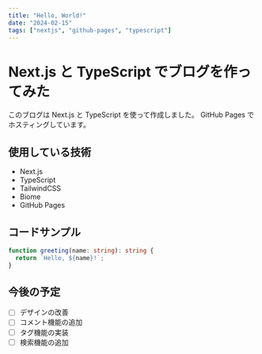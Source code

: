 ```yaml
---
title: "Hello, World!"
date: "2024-02-15"
tags: ["nextjs", "github-pages", "typescript"]
---
```


# Next.js と TypeScript でブログを作ってみた

このブログは Next.js と TypeScript を使って作成しました。
GitHub Pages でホスティングしています。

## 使用している技術

- Next.js
- TypeScript
- TailwindCSS
- Biome
- GitHub Pages

## コードサンプル

```typescript
function greeting(name: string): string {
  return `Hello, ${name}!`;
}
```

## 今後の予定

- [ ] デザインの改善
- [ ] コメント機能の追加
- [ ] タグ機能の実装
- [ ] 検索機能の追加 
